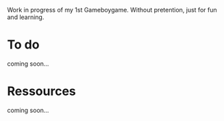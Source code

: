 Work in progress of my 1st Gameboygame.
Without pretention, just for fun and learning.

# To do

coming soon...

# Ressources

coming soon...